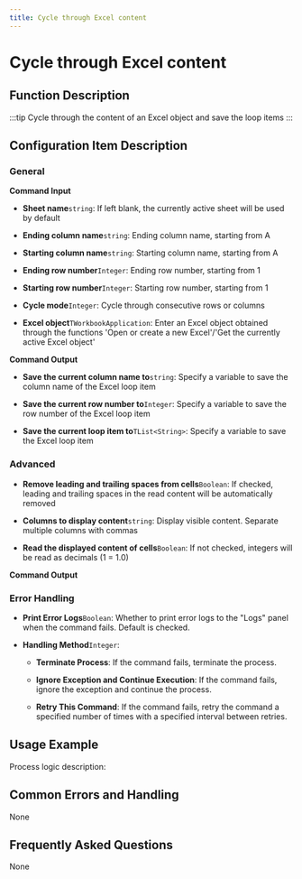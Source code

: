 ```yaml
---
title: Cycle through Excel content
---
```


# Cycle through Excel content

## Function Description

:::tip 
Cycle through the content of an Excel object and save the loop items
:::

## Configuration Item Description

### General

**Command Input**

- **Sheet name**`string`: If left blank, the currently active sheet will be used by default

- **Ending column name**`string`: Ending column name, starting from A

- **Starting column name**`string`: Starting column name, starting from A

- **Ending row number**`Integer`: Ending row number, starting from 1

- **Starting row number**`Integer`: Starting row number, starting from 1

- **Cycle mode**`Integer`: Cycle through consecutive rows or columns

- **Excel object**`TWorkbookApplication`: Enter an Excel object obtained through the functions 'Open or create a new Excel'/'Get the currently active Excel object'


**Command Output**

- **Save the current column name to**`string`: Specify a variable to save the column name of the Excel loop item

- **Save the current row number to**`Integer`: Specify a variable to save the row number of the Excel loop item

- **Save the current loop item to**`TList<String>`: Specify a variable to save the Excel loop item

### Advanced

- **Remove leading and trailing spaces from cells**`Boolean`: If checked, leading and trailing spaces in the read content will be automatically removed

- **Columns to display content**`string`: Display visible content. Separate multiple columns with commas

- **Read the displayed content of cells**`Boolean`: If not checked, integers will be read as decimals (1 = 1.0)


**Command Output**

### Error Handling

- **Print Error Logs**`Boolean`: Whether to print error logs to the "Logs" panel when the command fails. Default is checked. 

- **Handling Method**`Integer`:

    - **Terminate Process**: If the command fails, terminate the process.

    - **Ignore Exception and Continue Execution**: If the command fails, ignore the exception and continue the process.

    - **Retry This Command**: If the command fails, retry the command a specified number of times with a specified interval between retries.

## Usage Example

Process logic description:

## Common Errors and Handling

None

## Frequently Asked Questions

None

